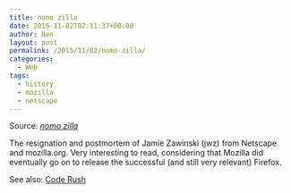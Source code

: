 ```yaml
---
title: nomo zilla
date: 2015-11-02T02:11:37+00:00
author: Ben
layout: post
permalink: /2015/11/02/nomo-zilla/
categories:
  - Web
tags:
  - history
  - mozilla
  - netscape
---
```

Source: _[nomo zilla](https://www.jwz.org/gruntle/nomo.html)_

The resignation and postmortem of Jamie Zawinski (jwz) from Netscape and mozilla.org. Very interesting to read, considering that Mozilla did eventually go on to release the successful (and still very relevant) Firefox. 

See also: [Code Rush](http://www.benjaminoakes.com/2015/02/15/code-rush-a-documentary-about-netscape-circa-2000/)